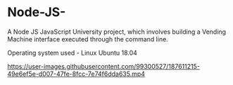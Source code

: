 # Node-JS-
A Node JS JavaScript University project, which involves building a Vending Machine interface executed through the command line.

Operating system used - Linux Ubuntu 18.04




https://user-images.githubusercontent.com/99300527/187611215-49e6ef5e-d007-47fe-8fcc-7e74f6dda635.mp4

